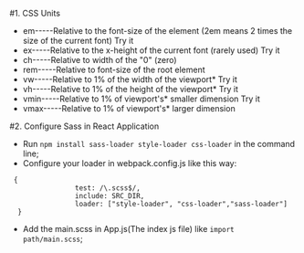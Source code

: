 #1. CSS Units
* em-----Relative to the font-size of the element (2em means 2 times the size of the current font) Try it
* ex-----Relative to the x-height of the current font (rarely used) Try it
* ch-----Relative to width of the "0" (zero)
* rem-----Relative to font-size of the root element
* vw-----Relative to 1% of the width of the viewport* Try it
* vh-----Relative to 1% of the height of the viewport* Try it
* vmin-----Relative to 1% of viewport's* smaller dimension Try it
* vmax-----Relative to 1% of viewport's* larger dimension

#2. Configure Sass in React Application
* Run `npm install sass-loader style-loader css-loader` in the command line;  
* Configure your loader in webpack.config.js like this way:  
~~~~
 {
                test: /\.scss$/,
                include: SRC_DIR,
                loader: ["style-loader", "css-loader","sass-loader"]
  }
~~~~
* Add the main.scss in App.js(The index js file) like `import path/main.scss`;

